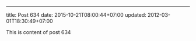 ---
title: Post 634
date: 2015-10-21T08:00:44+07:00
updated: 2012-03-01T18:30:49+07:00

This is content of post 634